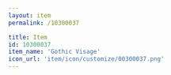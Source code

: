 ```yaml
---
layout: item
permalink: /10300037

title: Item
id: 10300037
item_name: 'Gothic Visage'
icon_url: 'item/icon/customize/00300037.png'
---
```

